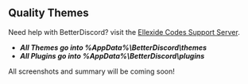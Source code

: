 ## Quality Themes
Need help with BetterDiscord? visit the <a href="https://discord.gg/g7nf298">Ellexide Codes Support Server</a>.
* ***All **Themes** go into %AppData%\BetterDiscord\themes***
* ***All **Plugins** go into %AppData%\BetterDiscord\plugins***

All screenshots and summary will be coming soon!